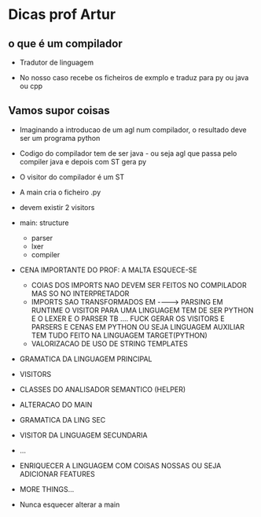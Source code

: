 # Dicas prof Artur

## o que é um compilador

- Tradutor de linguagem

- No nosso caso recebe os ficheiros de exmplo e traduz para py ou java ou cpp

## Vamos supor coisas

- Imaginando a introducao de um agl num compilador, o resultado deve ser um programa python 

- Codigo do compilador tem de ser java - ou seja agl que passa pelo compiler java e depois com ST gera py

- O visitor do compilador é um ST 

- A main cria o ficheiro .py

- devem existir 2 visitors

- main: structure
	- parser
	- lxer
	- compiler

- CENA IMPORTANTE DO PROF: A MALTA ESQUECE-SE
	- COIAS DOS IMPORTS NAO DEVEM SER FEITOS NO COMPILADOR MAS SO NO INTERPRETADOR
	- IMPORTS SAO TRANSFORMADOS EM ----> PARSING EM RUNTIME O VISITOR PARA UMA LINGUAGEM TEM DE SER PYTHON E O LEXER E O PARSER TB .... FUCK GERAR OS VISITORS E PARSERS E CENAS EM PYTHON OU SEJA LINGUAGEM AUXILIAR TEM TUDO FEITO NA LINGUAGEM TARGET(PYTHON) 
	- VALORIZACAO DE USO DE STRING TEMPLATES

- GRAMATICA DA LINGUAGEM PRINCIPAL

- VISITORS

- CLASSES DO ANALISADOR SEMANTICO (HELPER)

- ALTERACAO DO MAIN

- GRAMATICA DA LING SEC

- VISITOR DA LINGUAGEM SECUNDARIA

- ...

- ENRIQUECER A LINGUAGEM COM COISAS NOSSAS OU SEJA ADICIONAR FEATURES

- MORE THINGS...


- Nunca esquecer alterar a main
